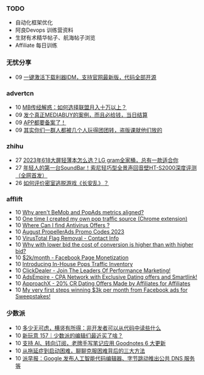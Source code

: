 ### TODO
-  自动化框架优化
-  阿良Devops 训练营资料
-  生财有术精华帖子、航海帖子浏览
-  Affiliate 每日训练

### 无忧分享
<!-- ruyo:START -->
-  09 [一键激活下载利器IDM，支持官网最新版，代码全部开源](https://51.ruyo.net/18451.html)<!-- ruyo:END -->

### advertcn
<!-- advertcn:START -->
-  10 [MB传经解惑：如何选择联盟月入十万以上？](https://www.advertcn.com/forum.php?mod=viewthread&tid=111569)
-  09 [发个真正MEDIABUY的案例，而且必给钱，当日结算](https://www.advertcn.com/forum.php?mod=viewthread&tid=111564)
-  09 [APP都要备案了！](https://www.advertcn.com/forum.php?mod=viewthread&tid=111562)
-  09 [其实你们一群人都被几个人玩得团团转，盗版课就他们放的](https://www.advertcn.com/forum.php?mod=viewthread&tid=111558)<!-- advertcn:END -->

### zhihu
<!-- zhihu:START -->
-  27 [2023年618大屏轻薄本怎么选？LG gram全家桶，总有一款适合你](http://zhuanlan.zhihu.com/p/632641888?utm_campaign=rss&utm_medium=rss&utm_source=rss&utm_content=title)
-  27 [年轻人的第一台SoundBar！索尼轻巧型全景声回音壁HT-S2000深度评测（全网首发）](http://zhuanlan.zhihu.com/p/630990296?utm_campaign=rss&utm_medium=rss&utm_source=rss&utm_content=title)
-  26 [如何评价密室逃脱游戏《长安乱》？](http://www.zhihu.com/question/563950552/answer/3045961312?utm_campaign=rss&utm_medium=rss&utm_source=rss&utm_content=title)<!-- zhihu:END -->

### afflift
<!-- afflift:START -->
-  10 [Why aren&#39;t BeMob and PopAds metrics aligned?](https://afflift.com/f/threads/why-arent-bemob-and-popads-metrics-aligned.11435/)
-  10 [One time I created my own pop traffic source &lpar;Chrome extension&rpar;](https://afflift.com/f/threads/one-time-i-created-my-own-pop-traffic-source-chrome-extension.11434/)
-  10 [Where Can I find Antivirus Offers ?](https://afflift.com/f/threads/where-can-i-find-antivirus-offers.11440/)
-  10 [August PropellerAds Promo Codes 2023](https://afflift.com/f/threads/august-propellerads-promo-codes-2023.11410/)
-  10 [VirusTotal Flag Removal - Contact Info](https://afflift.com/f/threads/virustotal-flag-removal-contact-info.11437/)
-  10 [Why with lower bid the cost of conversion is higher than with higher bid?](https://afflift.com/f/threads/why-with-lower-bid-the-cost-of-conversion-is-higher-than-with-higher-bid.11439/)
-  10 [$2k/month - Facebook Page Monetization](https://afflift.com/f/threads/2k-month-facebook-page-monetization.10637/)
-  10 [Introducing In-House Pops Traffic Inventory](https://afflift.com/f/threads/introducing-in-house-pops-traffic-inventory.11436/)
-  10 [ClickDealer - Join The Leaders Of Performance Marketing!](https://afflift.com/f/threads/clickdealer-join-the-leaders-of-performance-marketing.2440/)
-  10 [AdsEmpire - CPA Network with Exclusive Dating offers and Smartlink!](https://afflift.com/f/threads/adsempire-cpa-network-with-exclusive-dating-offers-and-smartlink.6820/)
-  10 [ApproachX - 20% CR Dating Offers Made by Affiliates for Affiliates](https://afflift.com/f/threads/approachx-20-cr-dating-offers-made-by-affiliates-for-affiliates.9381/)
-  10 [My very first steps winning $3k per month from Facebook ads for Sweepstakes!](https://afflift.com/f/threads/my-very-first-steps-winning-3k-per-month-from-facebook-ads-for-sweepstakes.10941/)<!-- afflift:END -->

### 少数派
<!-- sspai:START -->
-  10 [多少无可虑，横竖有所得：非开发者可以从代码中读些什么](https://sspai.com/prime/story/read-code-as-non-dev)
-  10 [新玩意 157｜少数派的编辑们最近买了啥？](https://sspai.com/post/81924)
-  10 [支持 AI、转向订阅，老牌手写笔记应用 Goodnotes 6 大更新](https://sspai.com/post/81920)
-  10 [从拖延症到启动困难，聊聊克服困难背后的三大方法](https://sspai.com/post/81892)
-  10 [派早报：Google 发布人工智能代码编辑器、字节跳动推出公共 DNS 服务等](https://sspai.com/post/81915)<!-- sspai:END -->
